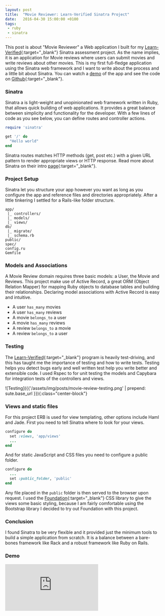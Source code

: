 ```yaml
---
layout: post
title:  "Movie Reviewer: Learn-Verified Sinatra Project"
date:   2016-04-30 15:00:00 +0100
tags:
 - ruby
 - sinatra
---
```


This post is about "Movie Reviewer" a Web application I built for my [Learn-Verified](https://learn.co){:target="_blank"} Sinatra assessment project. As the name implies, it is an application for Movie reviews where users can submit movies and write reviews about other movies. This is my first full-fledge application using the Sinatra web framework and I want to write about the process and a little bit about Sinatra. You can watch a [demo](#demo) of the app and see the code on [Github](http://github.com/azemoh/movie-review){:target="_blank"}.

### Sinatra

Sinatra a is light-weight and unopinionated web framework written in Ruby, that allows quick building of web applications. It provides a great balance between simplicity and functionality for the developer. With a few lines of code as you see below, you can define routes and controller actions.

```ruby
require 'sinatra'

get '/' do
  "Hello world"
end
```

Sinatra routes matches HTTP methods (get, post etc.) with a given URL pattern to render appropriate views or HTTP response. Read more about Sinatra on their intro [page](http://www.sinatrarb.com/intro.html){:target="_blank"}.


### Project Setup

Sinatra let you structure your app however you want as long as you configure the app and reference files and directories appropriately. After a little tinkering I settled for a Rails-like folder structure.

```
app/
 |_ controllers/
 |_ models/
 |_ views/
db/
 |_ migrate/
 |_ schema.rb
public/
spec/
config.ru
Gemfile
```

### Models and Associations

A Movie Review domain requires three basic models: a User, the Movie and Reviews. This project make use of Active Record, a great ORM (Object Relation Mapper) for mapping Ruby objects to database tables and building their relationships. Declaring model associations with Active Record is easy and intuitive.

- A user `has_many` movies
- A user `has_many` reviews
- A movie `belongs_to` a user
- A movie `has_many` reviews
- A review `belongs_to` a movie
- A review `belongs_to` a user

### Testing

The [Learn-Verified](https://learn.co){:target="_blank"} program is heavily test-driving, and this has taught me the importance of testing and how to write tests. Testing helps you detect bugs early and well written test help you write better and extensible code. I used Rspec to for unit testing the models and Capybara for integration tests of the controllers and views.

![Testing]({{'/assets/img/posts/movie-review-testing.png' | prepend: sute.base_url }}){:class="center-block"}

### Views and static files

For this project ERB is used for view templating, other options include Haml and Jade. First you need to tell Sinatra where to look for your views.

```ruby
configure do
  set :views, 'app/views'
  ...
end
```

And for static JavaScript and CSS files you need to configure a public folder.

```ruby
configure do
  ...
  set :public_folder, 'public'
end
```

Any file placed in the `public` folder is then served to the browser upon request. I used the [Foundation](http://foundation.zurb.com/sites.html){:target="_blank"} CSS library to give the views some basic styling, because I am fairly comfortable using the Bootstrap library I decided to try out Foundation with this project.

### Conclusion

I found Sinatra to be very flexible and it provided just the minimum tools to build a simple application from scratch. It is a balance between a bare-bones framework like Rack and a robust framework like Ruby on Rails.


### Demo

<div id="demo" class="video-wrapper">
  <iframe src="https://www.youtube.com/embed/K1xCfdfBqNw" frameborder="0" allowfullscreen></iframe>
</div>
